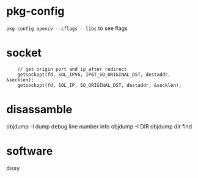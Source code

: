 # pkg-config
`pkg-config opencv --cflags --libs` to see flags

# socket
```
    // get origin port and ip after redirect
    getsockopt(fd, SOL_IPV6, IP6T_SO_ORIGINAL_DST, destaddr, &socklen);
    getsockopt(fd, SOL_IP, SO_ORIGINAL_DST, destaddr, &socklen);
```

# disassamble
objdump -l          dump debug line number info
objdump -I DIR      objdump dir find

# software
dissy

